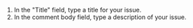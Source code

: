 1. In the "Title" field, type a title for your issue.
1. In the comment body field, type a description of your issue.
